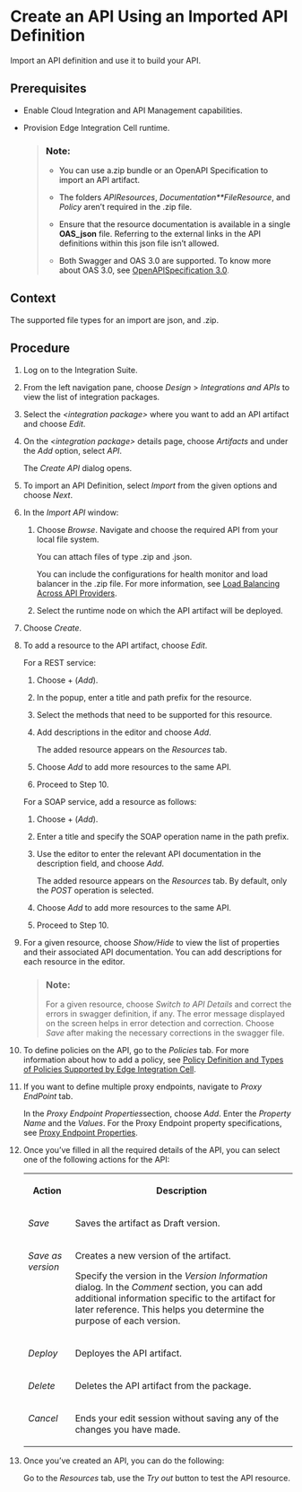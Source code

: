 <!-- loiofb99a7d787334598a44d5b12db210511 -->

# Create an API Using an Imported API Definition

Import an API definition and use it to build your API.



<a name="loiofb99a7d787334598a44d5b12db210511__prereq_qtk_13k_qwb"/>

## Prerequisites

-   Enable Cloud Integration and API Management capabilities.

-   Provision Edge Integration Cell runtime.

    > ### Note:  
    > -   You can use a.zip bundle or an OpenAPI Specification to import an API artifact.
    > 
    > -   The folders *APIResources*, *Documentation**FileResource*, and *Policy* aren’t required in the .zip file.
    > 
    > -   Ensure that the resource documentation is available in a single **OAS\_json** file. Referring to the external links in the API definitions within this json file isn’t allowed.
    > -   Both Swagger and OAS 3.0 are supported. To know more about OAS 3.0, see [OpenAPISpecification 3.0](https://help.sap.com/docs/integration-suite/sap-integration-suite/openapi-specification-3-0?version=CLOUD&q=%20OpenAPI%20Specification%203.0.).




## Context

The supported file types for an import are json, and .zip.



## Procedure

1.  Log on to the Integration Suite.

2.  From the left navigation pane, choose *Design* \> *Integrations and APIs* to view the list of integration packages.

3.  Select the *<integration package\>* where you want to add an API artifact and choose *Edit*.

4.  On the *<integration package\>* details page, choose *Artifacts* and under the *Add* option, select *API*.

    The *Create API* dialog opens.

5.  To import an API Definition, select *Import* from the given options and choose *Next*.

6.  In the *Import API* window:

    1.  Choose *Browse*. Navigate and choose the required API from your local file system.

        You can attach files of type .zip and .json.

        You can include the configurations for health monitor and load balancer in the .zip file. For more information, see [Load Balancing Across API Providers](https://help.sap.com/docs/integration-suite/sap-integration-suite/load-balancing-across-api-providers?version=CLOUD&q=load%20balancer).

    2.  Select the runtime node on which the API artifact will be deployed.


7.  Choose *Create*.

8.  To add a resource to the API artifact, choose *Edit*.

    For a REST service:

    1.  Choose + \(*Add*\).

    2.  In the popup, enter a title and path prefix for the resource.

    3.  Select the methods that need to be supported for this resource.

    4.  Add descriptions in the editor and choose *Add*.

        The added resource appears on the *Resources* tab.

    5.  Choose *Add* to add more resources to the same API.
    6.  Proceed to Step 10.


    For a SOAP service, add a resource as follows:

    1.  Choose + \(*Add*\).

    2.  Enter a title and specify the SOAP operation name in the path prefix.

    3.  Use the editor to enter the relevant API documentation in the description field, and choose *Add*.

        The added resource appears on the *Resources* tab. By default, only the *POST* operation is selected.

    4.  Choose *Add* to add more resources to the same API.

    5.  Proceed to Step 10.


9.  For a given resource, choose *Show/Hide* to view the list of properties and their associated API documentation. You can add descriptions for each resource in the editor.

    > ### Note:  
    > For a given resource, choose *Switch to API Details* and correct the errors in swagger definition, if any. The error message displayed on the screen helps in error detection and correction. Choose *Save* after making the necessary corrections in the swagger file.

10. To define policies on the API, go to the *Policies* tab. For more information about how to add a policy, see [Policy Definition and Types of Policies Supported by Edge Integration Cell](policy-definition-and-types-of-policies-supported-by-edge-integration-cell-c744df5.md).

11. If you want to define multiple proxy endpoints, navigate to *Proxy EndPoint* tab.

    In the *Proxy Endpoint Properties*section, choose *Add*. Enter the *Property Name* and the *Values*. For the Proxy Endpoint property specifications, see [Proxy Endpoint Properties](https://help.sap.com/docs/integration-suite/sap-integration-suite/proxy-endpoint-properties?version=CLOUD).

12. Once you’ve filled in all the required details of the API, you can select one of the following actions for the API:


    <table>
    <tr>
    <th valign="top">

    Action
    
    </th>
    <th valign="top">

    Description
    
    </th>
    </tr>
    <tr>
    <td valign="top">
    
    *Save* 
    
    </td>
    <td valign="top">
    
    Saves the artifact as Draft version.
    
    </td>
    </tr>
    <tr>
    <td valign="top">
    
    *Save as version* 
    
    </td>
    <td valign="top">
    
    Creates a new version of the artifact.

    Specify the version in the *Version Information* dialog. In the *Comment* section, you can add additional information specific to the artifact for later reference. This helps you determine the purpose of each version.
    
    </td>
    </tr>
    <tr>
    <td valign="top">
    
    *Deploy* 
    
    </td>
    <td valign="top">
    
    Deployes the API artifact.
    
    </td>
    </tr>
    <tr>
    <td valign="top">
    
    *Delete* 
    
    </td>
    <td valign="top">
    
    Deletes the API artifact from the package.
    
    </td>
    </tr>
    <tr>
    <td valign="top">
    
    *Cancel* 
    
    </td>
    <td valign="top">
    
    Ends your edit session without saving any of the changes you have made.
    
    </td>
    </tr>
    </table>
    
13. Once you’ve created an API, you can do the following:

    Go to the *Resources* tab, use the *Try out* button to test the API resource.


